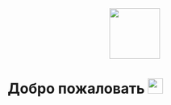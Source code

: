 <div id="header" align="center">
  <img src="https://media.giphy.com/media/M9gbBd9nbDrOTu1Mqx/giphy.gif" width="100"/>
</div>

<img src="https://komarev.com/ghpvc/?username=Elena-Rakohaya-username&style=flat-square&color=blue" alt=""/>
<h1>
  Добро пожаловать
  <img src="https://media.giphy.com/media/hvRJCLFzcasrR4ia7z/giphy.gif" width="30px"/>
</h1>
